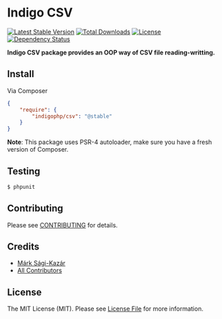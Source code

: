 # Indigo CSV

[![Latest Stable Version](https://poser.pugx.org/indigophp/csv/v/stable.png)](https://packagist.org/packages/indigophp/csv)
[![Total Downloads](https://poser.pugx.org/indigophp/csv/downloads.png)](https://packagist.org/packages/indigophp/csv)
[![License](https://poser.pugx.org/indigophp/csv/license.png)](https://packagist.org/packages/indigophp/csv)
[![Dependency Status](https://www.versioneye.com/user/projects/53061df6ec1375056b000121/badge.png)](https://www.versioneye.com/user/projects/53061df6ec1375056b000121)

**Indigo CSV package provides an OOP way of CSV file reading-writting.**


## Install

Via Composer

``` json
{
    "require": {
        "indigophp/csv": "@stable"
    }
}
```

**Note**: This package uses PSR-4 autoloader, make sure you have a fresh version of Composer.


## Testing

``` bash
$ phpunit
```


## Contributing

Please see [CONTRIBUTING](https://github.com/indigophp/csv/blob/develop/CONTRIBUTING.md) for details.


## Credits

- [Márk Sági-Kazár](https://github.com/sagikazarmark)
- [All Contributors](https://github.com/indigophp/csv/contributors)


## License

The MIT License (MIT). Please see [License File](https://github.com/indigophp/csv/blob/develop/LICENSE) for more information.